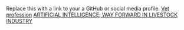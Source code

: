 Replace this with a link to your a GitHub or social media profile.
[Vet profession](https://docs.google.com/document/d/1Ul4mD6jYLmHLjPJwxh08UcGEMq5AIW8HxZfLhV5yBCk/edit?usp=sharing)
[ARTIFICIAL INTELLIGENCE; WAY FORWARD IN LIVESTOCK INDUSTRY](https://docs.google.com/document/d/1-kig6-JZjg1PpL1DICbANeygWyXfZFIJ4rS6cmNTe6Y/edit?usp=sharing)
